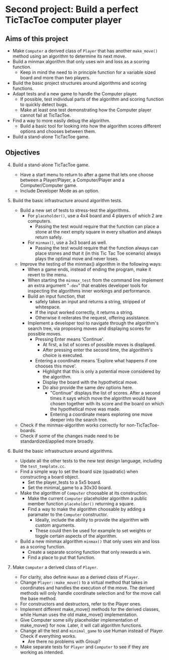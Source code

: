 # Second project: Build a perfect TicTacToe computer player
  
## Aims of this project 
* Make `Computer` a derived class of `Player` that has another `make_move()` method using an algorithm to determine its next move.
* Build a minmax algorithm that only uses win and loss as a scoring function.
  + Keep in mind the need to in principle function for a variable sized board and more than two players.
* Build the basic project structures around algorithms and scoring functions.
* Adapt tests and a new game to handle the Computer player.
  + If possible, test individual parts of the algorithm and scoring function to quickly detect bugs.
  + Make at least one test demonstrating how the Computer player cannot fail at TicTacToe.
* Find a way to more easily debug the algorithm.
  + Build a basic tool for looking into how the algorithm scores different options and chooses between them.
* Build a stand-alone TicTacToe game.



## Objectives
4. Build a stand-alone TicTacToe game.
   * Have a start menu to return to after a game that lets one choose between a Player/Player, a Computer/Player and a Computer/Computer game.
   * Include Developer Mode as an option.

3. Build the basic infrastructure around algorithm tests.
   * Build a new set of tests to stress-test the algorithms.
     + For `placeholder()`, use a 4x4 board and 4 players of which 2 are computers.
       - Passing the test would require that the function can place a stone at the next empty square in every situation and always return safely.
     + For `minmax()`, use a 3x3 board as well.
       - Passing the test would require that the function always can place stones and that it (in this Tic Tac Toe scenario) always plays the optimal move and never loses.
   * Improve the testing of the minmax() algorithm in the following ways:
     + When a game ends, instead of ending the program, make it revert to the menu.
     + When starting the `minmax_test` from the command line implement an extra argument "`-dev`" that enables developer tools for inspecting the algorithms inner workings and performance.
     + Build an input function, that
       - safely takes an input and returns a string, stripped of whitespace.
       - If the input worked correctly, it returns a string.
       - Otherwise it reiterates the request, offering assistance.
     + Implement a developer tool to navigate through the algorithm's search tree, via proposing moves and displaying scores for possible moves.
       - Pressing Enter means 'Continue'.
         - At first, a list of scores of possible moves is displayed.
         - After pressing enter the second time, the algorithm's choice is executed.
       - Entering a coordinate means 'Explore what happens if one chooses this move'.
         - Highlight that this is only a potential move considered by the algorithm.
         - Display the board with the hypothetical move.
         - Do also provide the same dev options here.
           - "Continue" displays the list of scores. After a second times it says which move the algorithm would have chosen together with its score and the board on which the hypothetical move was made.
           - Entering a coordinate means exploring one move deeper into the search tree.
   * Check if the minmax-algorithm works correctly for non-TicTacToe-boards.
   * Check if some of the changes made need to be standardized/applied more broadly.

2. Build the basic infrastructure around algorithms.
   * Update all the other tests to the new test design language, including the `test_template.cc`.
   * Find a simple way to set the board size (quadratic) when constructing a board object.
     + Set the player_tests to a 5x5 board.
     + Set the minimal_game to a 30x30 board.
   * Make the algorithm of `Computer` choosable at its construction.
     + Make the current `Computer` placeholder algorithm a public member function `placeholder()` returning a square.
     + Find a way to make the algorithm choosable by adding a paramater to the `Computer` constructor.
       - Ideally, include the ability to provide the algorithm with custom arguments.
       - These could then be used for example to set weights or toggle certain aspects of the algorithm.
   * Build a new minmax algorithm `minmax()` that only uses win and loss as a scoring function.
     + Create a separate scoring function that only rewards a win.
     + Find a place to put that function. 

1. Make `Computer` a derived class of `Player`.
   * For clarity, also define `Human` as a derived class of `Player`.
   * Change `Player::make_move()` to a virtual method that takes in coordinates and handles the execution of the move. The derived methods will only handle coordinate selection and for the move call the base method.
   * For constructors and destructors, refer to the Player ones.
   * Implement different make_move() methods for the derived classes, while Human uses the old make_move() implementation.
   * Give Computer some silly placeholder implementation of make_move() for now. Later, it will call algorithm functions.
   * Change all the test and `minimal_game` to use Human instead of Player. Check if everything works.
     + Are there no problems with Group?
   * Make separate tests for `Player` and `Computer` to see if they are working as intended.
